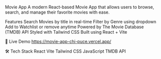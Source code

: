 Movie App
A modern React-based Movie App that allows users to browse, search, and manage their favorite movies with ease.

Features
Search Movies by title in real-time
Filter by Genre using dropdown
Add to Watchlist or remove anytime
Powered by The Movie Database (TMDB) API
Styled with Tailwind CSS
Built using React + Vite

🔗 Live Demo
https://movie-app-chi-puce.vercel.app/

🛠️ Tech Stack
React
Vite
Tailwind CSS
JavaScript
TMDB API
